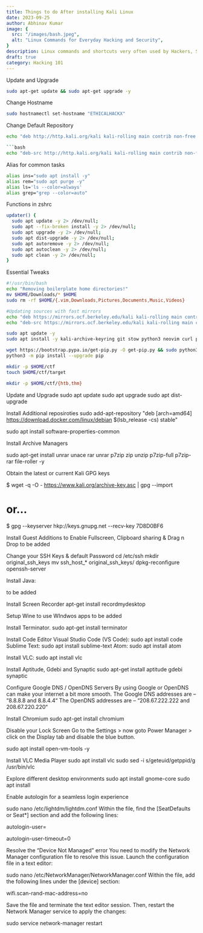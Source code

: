 ```yaml
---
title: Things to do After installing Kali Linux
date: 2023-09-25
author: Abhinav Kumar
image: {
  src: "/images/bash.jpeg",
  alt: "Linux Commands for Everyday Hacking and Security",
}
description: Linux commands and shortcuts very often used by Hackers, Security professionals, CTF Players.
draft: true
category: Hacking 101
---
```


Update and Upgrade

```bash
sudo apt-get update && sudo apt-get upgrade -y
```

Change Hostname
```bash
sudo hostnamectl set-hostname "ETHICALHACKX"
```

Change Default Repository

```bash
echo "deb http://http.kali.org/kali kali-rolling main contrib non-free non-free-firmware" | sudo tee /etc/apt/sources.list```

```bash
echo "deb-src http://http.kali.org/kali kali-rolling main contrib non-free non-free-firmware" | sudo tee -a /etc/apt/sources.list
```


Alias for common tasks
```bash
alias ins="sudo apt install -y"
alias rem="sudo apt purge -y"
alias ls='ls --color=always'
alias grep="grep --color=auto"
```

Functions in zshrc
```bash
updater() {
  sudo apt update -y 2> /dev/null;
  sudo apt --fix-broken install -y 2> /dev/null;
  sudo apt upgrade -y 2> /dev/null;
  sudo apt dist-upgrade -y 2> /dev/null;
  sudo apt autoremove -y 2> /dev/null;
  sudo apt autoclean -y 2> /dev/null;
  sudo apt clean -y 2> /dev/null;
}
```

Essential Tweaks

```bash
#!/usr/bin/bash
echo "Removing boilerplate home directories!"
mv $HOME/Downloads/* $HOME
sudo rm -rf $HOME/{.vim,Downloads,Pictures,Documents,Music,Videos}

#Updating sources with fast mirrors
echo "deb https://mirrors.ocf.berkeley.edu/kali kali-rolling main contrib non-free" | sudo tee -a /etc/apt/sources.list
echo "deb-src https://mirrors.ocf.berkeley.edu/kali kali-rolling main contrib non-free" | sudo tee -a /etc/apt/sources.list

sudo apt update -y
sudo apt install -y kali-archive-keyring git stow python3 neovim curl python3 zsh tmux texlive-latex-recommended texlive-fonts-extra texlive-latex-extra pandoc evince

wget https://bootstrap.pypa.io/get-pip.py -O get-pip.py && sudo python3 get-pip.py
python3 -m pip install --upgrade pip

mkdir -p $HOME/ctf
touch $HOME/ctf/target

mkdir -p $HOME/ctf/{htb,thm}
```

Update and Upgrade
sudo apt update
sudo apt upgrade
sudo apt dist-upgrade

Install Additional reposiroties
sudo add-apt-repository "deb [arch=amd64] https://download.docker.com/linux/debian $(lsb_release -cs) stable"

sudo apt install software-properties-common


Install Archive Managers

sudo apt-get install unrar unace rar unrar p7zip zip unzip p7zip-full p7zip-rar file-roller -y

Obtain the latest or current Kali GPG keys

$ wget -q -O - https://www.kali.org/archive-key.asc | gpg --import
# or…

$ gpg --keyserver hkp://keys.gnupg.net --recv-key 7D8D0BF6

Install Guest Additions to Enable Fullscreen, Clipboard sharing & Drag n Drop
to be added

Change your SSH Keys & default Password
cd /etc/ssh
mkdir original_ssh_keys
mv ssh_host_* original_ssh_keys/
dpkg-reconfigure openssh-server

Install Java:

to be added


Install Screen Recorder
apt-get install recordmydesktop


Setup Wine to use WIndwos apps
to be added

Install Terminator.
sudo apt-get install terminator

Install Code Editor
Visual Studio Code (VS Code):
sudo apt install code
Sublime Text:
sudo apt install sublime-text
Atom:
sudo apt install atom



Install VLC: 
sudo apt install vlc

Install Aptitude, Gdebi and Synaptic
sudo apt-get install aptitude gdebi synaptic

Configure Google DNS / OpenDNS Servers
By using Google or OpenDNS can make your internet a bit more smooth.
The Google DNS addresses are – “8.8.8.8 and 8.8.4.4“
The OpenDNS addresses are – “208.67.222.222 and 208.67.220.220“

Install Chromium
sudo apt-get install chromium


Disable your Lock Screen
Go to the Settings > now goto Power Manager > click on the Display tab and disable the blue button.


 sudo apt install open-vm-tools -y


 Install VLC Media Player
 sudo apt install vlc
 sudo sed -i s/geteuid/getppid/g /usr/bin/vlc


Explore different desktop environments
sudo apt install gnome-core
sudo apt install <desktop-environment>


Enable autologin for a seamless login experience

sudo nano /etc/lightdm/lightdm.conf
Within the file, find the [SeatDefaults or Seat*] section and add the following lines:

autologin-user=<your-username>

autologin-user-timeout=0



Resolve the “Device Not Managed” error
You need to modify the Network Manager configuration file to resolve this issue. Launch the configuration file in a text editor:

sudo nano /etc/NetworkManager/NetworkManager.conf
Within the file, add the following lines under the [device] section:

wifi.scan-rand-mac-address=no

Save the file and terminate the text editor session. Then, restart the Network Manager service to apply the changes:

sudo service network-manager restart

